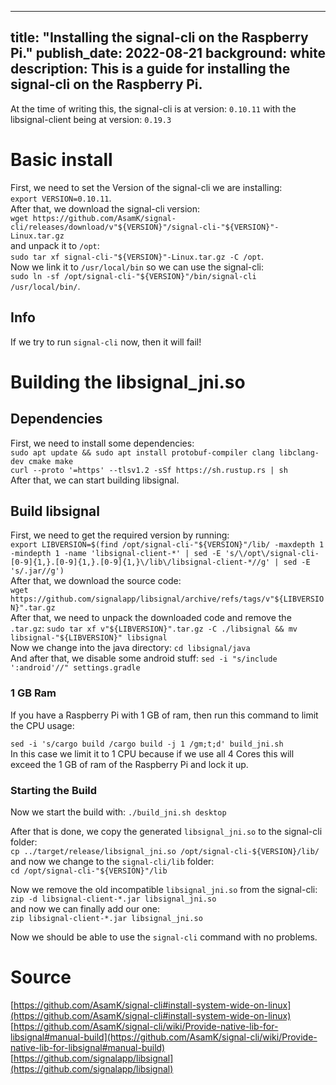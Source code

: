 
---
title: "Installing the signal-cli on the Raspberry Pi."
publish_date: 2022-08-21
background: white
description: This is a guide for installing the signal-cli on the Raspberry Pi.
---

At the time of writing this, the signal-cli is at version: `0.10.11` with the libsignal-client being at version: `0.19.3`

# Basic install
First, we need to set the Version of the signal-cli we are installing:  
`export VERSION=0.10.11`.  
After that, we download the signal-cli version:  
`wget https://github.com/AsamK/signal-cli/releases/download/v"${VERSION}"/signal-cli-"${VERSION}"-Linux.tar.gz`  
and unpack it to `/opt`:  
`sudo tar xf signal-cli-"${VERSION}"-Linux.tar.gz -C /opt`.  
Now we link it to `/usr/local/bin` so we can use the signal-cli:  
`sudo ln -sf /opt/signal-cli-"${VERSION}"/bin/signal-cli /usr/local/bin/`.  

## Info

If we try to run `signal-cli` now, then it will fail!

# Building the libsignal_jni.so
## Dependencies

First, we need to install some dependencies:  
`sudo apt update && sudo apt install protobuf-compiler clang libclang-dev cmake make`  
`curl --proto '=https' --tlsv1.2 -sSf https://sh.rustup.rs | sh`  
After that, we can start building libsignal.  

## Build libsignal

First, we need to get the required version by running:  
`export LIBVERSION=$(find /opt/signal-cli-"${VERSION}"/lib/ -maxdepth 1 -mindepth 1 -name 'libsignal-client-*' | sed -E 's/\/opt\/signal-cli-[0-9]{1,}.[0-9]{1,}.[0-9]{1,}\/lib\/libsignal-client-*//g' | sed -E 's/.jar//g')`  
After that, we download the source code:  
`wget https://github.com/signalapp/libsignal/archive/refs/tags/v"${LIBVERSION}".tar.gz`  
After that, we need to unpack the downloaded code and remove the `.tar.gz`: `sudo tar xf v"${LIBVERSION}".tar.gz -C ./libsignal && mv libsignal-"${LIBVERSION}" libsignal`   
Now we change into the java directory: `cd libsignal/java`  
And after that, we disable some android stuff: `sed -i "s/include ':android'//" settings.gradle`  

### 1 GB Ram


If you have a Raspberry Pi with 1 GB of ram, then run this command to limit the CPU usage:  

`sed -i 's/cargo build /cargo build -j 1 /gm;t;d' build_jni.sh`  
In this case we limit it to 1 CPU because if we use all 4 Cores this will exceed the 1 GB of ram of the Raspberry Pi and lock it up.


### Starting the Build

Now we start the build with: 
`./build_jni.sh desktop`  

After that is done, we copy the generated `libsignal_jni.so` to the signal-cli folder:  
`cp ../target/release/libsignal_jni.so /opt/signal-cli-${VERSION}/lib/`
and now we change to the `signal-cli/lib` folder:  
`cd /opt/signal-cli-"${VERSION}"/lib`

Now we remove the old incompatible `libsignal_jni.so` from the signal-cli:
`zip -d libsignal-client-*.jar libsignal_jni.so`  
and now we can finally add our one:  
`zip libsignal-client-*.jar libsignal_jni.so`

Now we should be able to use the `signal-cli` command with no problems.

# Source

[https://github.com/AsamK/signal-cli#install-system-wide-on-linux](https://github.com/AsamK/signal-cli#install-system-wide-on-linux)
[https://github.com/AsamK/signal-cli/wiki/Provide-native-lib-for-libsignal#manual-build](https://github.com/AsamK/signal-cli/wiki/Provide-native-lib-for-libsignal#manual-build)  
[https://github.com/signalapp/libsignal](https://github.com/signalapp/libsignal)

